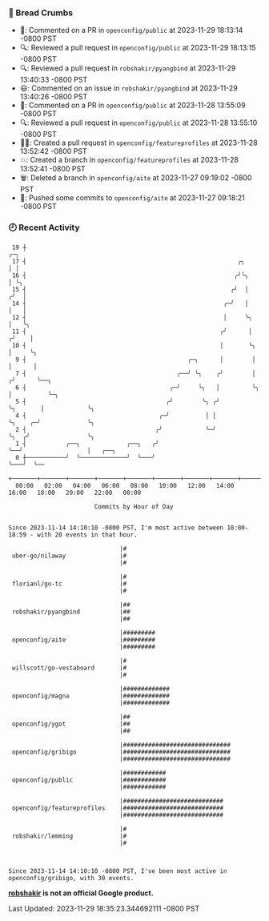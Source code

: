 ### 🍞 Bread Crumbs

 * 💬: Commented on a PR in  `openconfig/public` at 2023-11-29 18:13:14 -0800 PST
 * 🔍: Reviewed a pull request in  `openconfig/public` at 2023-11-29 18:13:15 -0800 PST
 * 🔍: Reviewed a pull request in  `robshakir/pyangbind` at 2023-11-29 13:40:33 -0800 PST
 * 😃: Commented on an issue in `robshakir/pyangbind` at 2023-11-29 13:40:26 -0800 PST
 * 💬: Commented on a PR in  `openconfig/public` at 2023-11-28 13:55:09 -0800 PST
 * 🔍: Reviewed a pull request in  `openconfig/public` at 2023-11-28 13:55:10 -0800 PST
 * ✍🏼: Created a pull request in `openconfig/featureprofiles` at 2023-11-28 13:52:42 -0800 PST
 * 💥: Created a branch in `openconfig/featureprofiles` at 2023-11-28 13:52:41 -0800 PST
 * 🗑: Deleted a branch in `openconfig/aite` at 2023-11-27 09:19:02 -0800 PST
 * 🚢: Pushed some commits to `openconfig/aite` at 2023-11-27 09:18:21 -0800 PST

### 🕘 Recent Activity
```
 19 ┼                                                                            ╭─╮
 17 ┤                                                           ╭╮               │ │
 16 ┤                                                          ╭╯╰╮              │ ╰╮
 15 ┤                                                         ╭╯  │             ╭╯  │
 14 ┤                                                       ╭─╯   │             │   │
 12 ┤                                                       │     ╰╮            │   ╰╮
 11 ┤                                                      ╭╯      │           ╭╯    │
 10 ┤                                                      │       ╰╮          │     ╰╮
  9 ┤                                             ╭─╮      │        │          │      │
  7 ┤                                          ╭──╯ ╰╮    ╭╯        │         ╭╯      ╰──╮
  6 ┤                                        ╭─╯     ╰╮   │         ╰╮        │          ╰─╮
  5 ┤                                       ╭╯        ╰╮ ╭╯          ╰╮       │            ╰╮
  4 ┤                                     ╭─╯          │ │            ╰╮    ╭─╯             ╰╮
  2 ┤                                    ╭╯            ╰─╯             ╰╮  ╭╯                ╰╮
  1 ┤           ╭──╮             ╭──╮   ╭╯                              ╰──╯                  │   ╭──╮
  0 ┼───────────╯  ╰─────────────╯  ╰───╯                                                     ╰───╯  ╰──
    +───────+───────+───────+───────+───────+───────+───────+───────+───────+───────+───────+───────+────
  00:00   02:00   04:00   06:00   08:00   10:00   12:00   14:00   16:00   18:00   20:00   22:00   00:00   

						Commits by Hour of Day


Since 2023-11-14 14:10:10 -0800 PST, I'm most active between 18:00-18:59 - with 20 events in that hour.

```



```
                               |#
 uber-go/nilaway               |#
                               |#

                               |#
 florianl/go-tc                |#
                               |#

                               |##
 robshakir/pyangbind           |##
                               |##

                               |#########
 openconfig/aite               |#########
                               |#########

                               |#
 willscott/go-vestaboard       |#
                               |#

                               |#############
 openconfig/magna              |#############
                               |#############

                               |##
 openconfig/ygot               |##
                               |##

                               |##############################
 openconfig/gribigo            |##############################
                               |##############################

                               |############
 openconfig/public             |############
                               |############

                               |############################
 openconfig/featureprofiles    |############################
                               |############################

                               |#
 robshakir/lemming             |#
                               |#



Since 2023-11-14 14:10:10 -0800 PST, I've been most active in openconfig/gribigo, with 30 events.

```
**[robshakir](mailto:robjs@google.com) is not an official Google product.**  


Last Updated: 2023-11-29 18:35:23.344692111 -0800 PST
